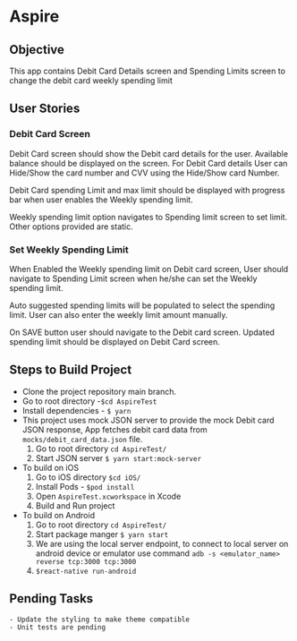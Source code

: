 # Aspire

## Objective
This app contains Debit Card Details screen and Spending Limits screen to change the debit card weekly spending limit

## User Stories

### Debit Card Screen 

Debit Card screen should show the Debit card details for the user. Available balance should be displayed on the screen.
For Debit Card details User can Hide/Show the card number and CVV using the Hide/Show card Number.

Debit Card spending Limit and max limit should be displayed with progress bar when user enables the Weekly spending limit.

Weekly spending limit option navigates to Spending limit screen to set limit. Other options provided are static.

### Set Weekly Spending Limit

When Enabled the Weekly spending limit on Debit card screen, User should navigate to Spending Limit screen when he/she can set the Weekly spending limit.

Auto suggested spending limits will be populated to select the spending limit. User can also enter the weekly limit amount manually.

On SAVE button user should navigate to the Debit card screen. Updated spending limit should be displayed on Debit Card screen. 

## Steps to Build Project 

- Clone the project repository main branch.
- Go to root directory -```$cd AspireTest```
- Install dependencies - ```$ yarn``` 
- This project uses mock JSON server to provide the mock Debit card JSON response, App fetches debit card data from ```mocks/debit_card_data.json``` file.
    1. Go to root directory ```cd AspireTest/```
    2. Start JSON server ```$ yarn start:mock-server```
- To build on iOS
    1. Go to iOS directory ```$cd iOS/```
    2. Install Pods - ```$pod install``` 
    3. Open ```AspireTest.xcworkspace``` in Xcode
    4. Build and Run project
- To build on Android 
    1. Go to root directory ```cd AspireTest/```
    2. Start package manger ```$ yarn start```
    3. We are using the local server endpoint, to connect to local server on android device or emulator use command  ```adb -s <emulator_name> reverse tcp:3000 tcp:3000``` 
    4. ```$react-native run-android```

## Pending Tasks

    - Update the styling to make theme compatible
    - Unit tests are pending 
